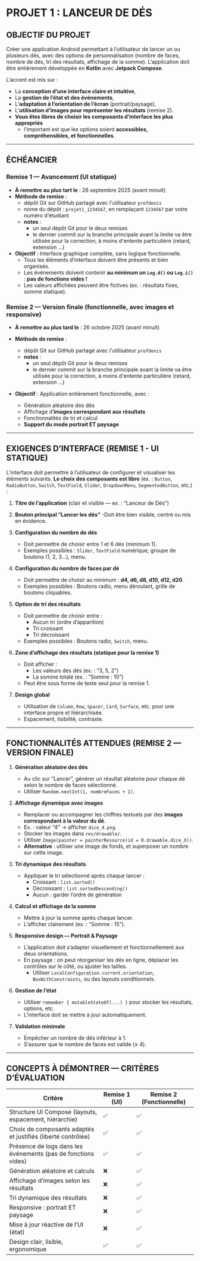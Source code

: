 # PROJET 1 : LANCEUR DE DÉS

## OBJECTIF DU PROJET

Créer une application Android permettant à l’utilisateur de lancer un ou plusieurs dés, avec des
options de personnalisation (nombre de faces, nombre de dés, tri des résultats, affichage de la
somme). L’application doit être entièrement développée en **Kotlin** avec **Jetpack Compose**.

L’accent est mis sur :

- La **conception d’une interface claire et intuitive**,
- La **gestion de l’état et des événements**,
- L’**adaptation à l’orientation de l’écran** (portrait/paysage),
- L’**utilisation d’images pour représenter les résultats** (remise 2).
- **Vous êtes libres de choisir les composants d’interface les plus appropriés**
    - l’important est que les options soient **accessibles, compréhensibles, et fonctionnelles**.

---

## ÉCHÉANCIER

### **Remise 1 — Avancement (UI statique)**

- **À remettre au plus tart le** : 28 septembre 2025 (avant minuit)
- **Méthode de remise** :
    - dépôt Git sur GitHub partagé avec l'utilisateur `profdenis`
    - nome du dépôt : `projet1_1234567`, en remplaçant `1234567` par votre numéro d'étudiant
    - **notes** : 
      - un seul dépôt Git pour le deux remises
      - le dernier commit sur la branche principale avant la limite va
        être utilisée pour la correction, à moins d'entente particulière (retard, extension ...)
- **Objectif** : Interface graphique complète, sans logique fonctionnelle.
    - Tous les éléments d’interface doivent être présents et bien organisés.
    - Les événements doivent contenir **au minimum un `Log.d()` ou `Log.i()`** : **pas de fonctions vides !**
    - Les valeurs affichées peuvent être fictives (ex. : résultats fixes, somme statique).

### **Remise 2 — Version finale (fonctionnelle, avec images et responsive)**

- **À remettre au plus tard le** : 26 octobre 2025 (avant minuit)
- **Méthode de remise** :
    - dépôt Git sur GitHub partagé avec l'utilisateur `profdenis`
    - **notes** : 
      - un seul dépôt Git pour le deux remises
      - le dernier commit sur la branche principale avant la limite va
        être utilisée pour la correction, à moins d'entente particulière (retard, extension ...)

- **Objectif** : Application entièrement fonctionnelle, avec :
    - Génération aléatoire des dés
    - Affichage d’**images correspondant aux résultats**
    - Fonctionnalités de tri et calcul
    - **Support du mode portrait ET paysage**

---

## EXIGENCES D’INTERFACE (REMISE 1 - UI STATIQUE)

L’interface doit permettre à l’utilisateur de configurer et visualiser les éléments suivants. **Le choix des composants
est libre** (ex. : `Button`, `RadioButton`, `Switch`, `TextField`, `Slider`, `DropdownMenu`, `SegmentedButton`, etc.) :

1. **Titre de l’application** (clair et visible — ex. : “Lanceur de Dés”)

2. **Bouton principal “Lancer les dés”**
   -Doit être bien visible, centré ou mis en évidence.

3. **Configuration du nombre de dés**
    - Doit permettre de choisir entre 1 et 6 dés (minimum 1).
    - Exemples possibles : `Slider`, `TextField` numérique, groupe de boutons (1, 2, 3...), menu.

4. **Configuration du nombre de faces par dé**
    - Doit permettre de choisir au minimum : **d4, d6, d8, d10, d12, d20**.
    - Exemples possibles : Boutons radio, menu déroulant, grille de boutons cliquables.

5. **Option de tri des résultats**
    - Doit permettre de choisir entre :
        - Aucun tri (ordre d’apparition)
        - Tri croissant
        - Tri décroissant
    - Exemples possibles : Boutons radio, `Switch`, menu.

6. **Zone d’affichage des résultats (statique pour la remise 1)**
    - Doit afficher :
        - Les valeurs des dés (ex. : “3, 5, 2”)
        - La somme totale (ex. : “Somme : 10”)
    - Peut être sous forme de texte seul pour la remise 1.

7. **Design global**
    - Utilisation de `Column`, `Row`, `Spacer`, `Card`, `Surface`, etc. pour une interface propre et
      hiérarchisée.
    - Espacement, lisibilité, contraste.

---

## FONCTIONNALITÉS ATTENDUES (REMISE 2 — VERSION FINALE)

1. **Génération aléatoire des dés**
    - Au clic sur “Lancer”, générer un résultat aléatoire pour chaque dé selon le nombre de faces sélectionné.
    - Utiliser `Random.nextInt(1, nombreFaces + 1)`.

2. **Affichage dynamique avec images**
    - Remplacer ou accompagner les chiffres textuels par des **images correspondant à la valeur du dé**.
    - Ex. : valeur “4” → afficher `dice_4.png`.
    - Stocker les images dans `res/drawable/`.
    - Utiliser `Image(painter = painterResource(id = R.drawable.dice_X))`.
    - **Alternative** : utiliser une image de fonds, et superposer un nombre sur cette image.

3. **Tri dynamique des résultats**
    - Appliquer le tri sélectionné après chaque lancer :
        - Croissant : `list.sorted()`
        - Décroissant : `list.sortedDescending()`
        - Aucun : garder l’ordre de génération

4. **Calcul et affichage de la somme**
    - Mettre à jour la somme après chaque lancer.
    - L’afficher clairement (ex. : “Somme : 15”).

5. **Responsive design — Portrait & Paysage**
    - L’application doit s’adapter visuellement et fonctionnellement aux deux orientations.
    - En paysage : on peut réorganiser les dés en ligne, déplacer les contrôles sur le côté, ou ajuster les tailles.
        - Utiliser `LocalConfiguration.current.orientation`, `BoxWithConstraints`, ou des layouts
          conditionnels.

6. **Gestion de l’état**
    - Utiliser `remember { mutableStateOf(...) }` pour stocker les résultats, options, etc.
    - L’interface doit se mettre à jour automatiquement.

7. **Validation minimale**
    - Empêcher un nombre de dés inférieur à 1.
    - S’assurer que le nombre de faces est valide (≥ 4).

---

## CONCEPTS À DÉMONTRER — CRITÈRES D’ÉVALUATION

| Critère                                                       | Remise 1 (UI) | Remise 2 (Fonctionnelle) |
|---------------------------------------------------------------|---------------|--------------------------|
| Structure UI Compose (layouts, espacement, hiérarchie)        | ✅             | ✅                        |
| Choix de composants adaptés et justifiés (liberté contrôlée)  | ✅             | ✅                        |
| Présence de logs dans les événements (pas de fonctions vides) | ✅             | ✅                        |
| Génération aléatoire et calculs                               | ❌             | ✅                        |
| Affichage d’images selon les résultats                        | ❌             | ✅                        |
| Tri dynamique des résultats                                   | ❌             | ✅                        |
| Responsive : portrait ET paysage                              | ❌             | ✅                        |
| Mise à jour réactive de l’UI (état)                           | ❌             | ✅                        |
| Design clair, lisible, ergonomique                            | ✅             | ✅                        |


